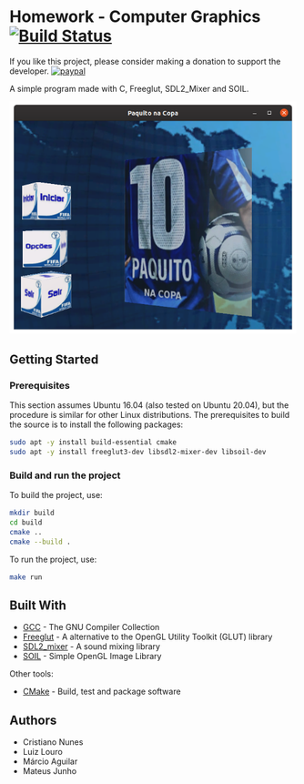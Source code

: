 # Homework - Computer Graphics [![Build Status](https://travis-ci.org/cfgnunes/homework-cg.svg?branch=master)](https://travis-ci.org/cfgnunes/homework-cg)

If you like this project, please consider making a donation to support the developer. [![paypal](https://www.paypalobjects.com/en_US/i/btn/btn_donate_SM.gif)](https://www.paypal.com/cgi-bin/webscr?cmd=_s-xclick&hosted_button_id=2EDNU6LPSCH6S)

A simple program made with C, Freeglut, SDL2_Mixer and SOIL.

![screenshot](doc/screenshot.png)

## Getting Started

### Prerequisites

This section assumes Ubuntu 16.04 (also tested on Ubuntu 20.04), but the procedure is similar for other Linux distributions. The prerequisites to build the source is to install the following packages:

```sh
sudo apt -y install build-essential cmake
sudo apt -y install freeglut3-dev libsdl2-mixer-dev libsoil-dev
```

### Build and run the project

To build the project, use:

```sh
mkdir build
cd build
cmake ..
cmake --build .
```

To run the project, use:

```sh
make run
```

## Built With

- [GCC](https://gcc.gnu.org/) - The GNU Compiler Collection
- [Freeglut](http://freeglut.sourceforge.net/) - A alternative to the OpenGL Utility Toolkit (GLUT) library
- [SDL2_mixer](https://www.libsdl.org/projects/SDL_mixer/) - A sound mixing library
- [SOIL](https://www.lonesock.net/soil.html) - Simple OpenGL Image Library

Other tools:

- [CMake](https://cmake.org/) - Build, test and package software

## Authors

- Cristiano Nunes
- Luiz Louro
- Márcio Aguilar
- Mateus Junho
